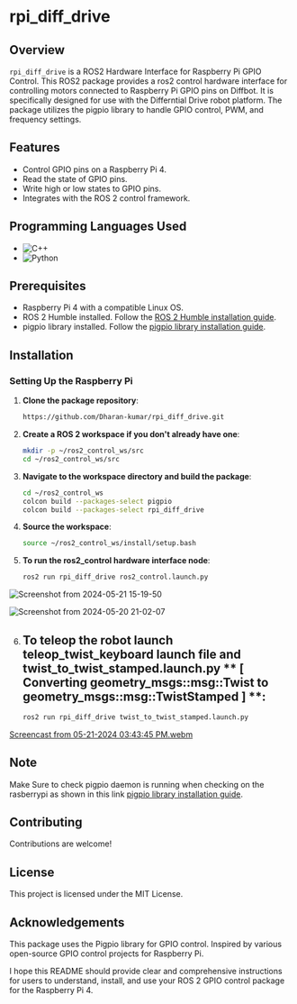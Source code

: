 # rpi_diff_drive

## Overview
`rpi_diff_drive` is a ROS2 Hardware Interface for Raspberry Pi GPIO Control. This ROS2 package provides a ros2 control hardware interface for controlling motors connected to Raspberry Pi GPIO pins on Diffbot. It is specifically designed for use with the Differntial Drive robot platform. The package utilizes the pigpio library to handle GPIO control, PWM, and frequency settings.

## Features

- Control GPIO pins on a Raspberry Pi 4.
- Read the state of GPIO pins. 
- Write high or low states to GPIO pins.
- Integrates with the ROS 2 control framework.

## Programming Languages Used

- ![C++](https://img.shields.io/badge/C++-95%25-blue)
- ![Python](https://img.shields.io/badge/Python-5%25-yellow)

## Prerequisites
- Raspberry Pi 4 with a compatible Linux OS.
- ROS 2 Humble installed. Follow the [ROS 2 Humble installation guide](https://docs.ros.org/en/humble/Installation.html).
- pigpio library installed. Follow the [pigpio library installation guide](https://abyz.me.uk/rpi/pigpio/download.html).

## Installation

### Setting Up the Raspberry Pi

1. **Clone the package repository**:
   ```bash
   https://github.com/Dharan-kumar/rpi_diff_drive.git
   
2. **Create a ROS 2 workspace if you don't already have one**:
   ```bash
   mkdir -p ~/ros2_control_ws/src
   cd ~/ros2_control_ws/src
   
3. **Navigate to the workspace directory and build the package**:
   ```bash
   cd ~/ros2_control_ws
   colcon build --packages-select pigpio
   colcon build --packages-select rpi_diff_drive
   
4. **Source the workspace**:
   ```bash
   source ~/ros2_control_ws/install/setup.bash
   
5. **To run the ros2_control hardware interface node**:
   ```bash
   ros2 run rpi_diff_drive ros2_control.launch.py
   
![Screenshot from 2024-05-21 15-19-50](https://github.com/Dharan-kumar/rpi_diff_drive/assets/84310855/0a01fb6a-693d-49a4-94b6-dd06f90c7ece)

![Screenshot from 2024-05-20 21-02-07](https://github.com/Dharan-kumar/rpi_diff_drive/assets/84310855/85b0e213-0cf5-457d-b292-f9477c1814a6)


6. ## To teleop the robot launch teleop_twist_keyboard launch file and twist_to_twist_stamped.launch.py ** [ Converting geometry_msgs::msg::Twist to geometry_msgs::msg::TwistStamped ] **:
   ```bash
   ros2 run rpi_diff_drive twist_to_twist_stamped.launch.py


[Screencast from 05-21-2024 03:43:45 PM.webm](https://github.com/Dharan-kumar/rpi_diff_drive/assets/84310855/d9e7cb13-b9ed-4b01-b746-3c3118fd6d9d)

## Note
Make Sure to check pigpio daemon is running when checking on the rasberrypi as shown in this link [pigpio library installation guide](https://abyz.me.uk/rpi/pigpio/download.html).

## Contributing
Contributions are welcome!

## License
This project is licensed under the MIT License.

## Acknowledgements
This package uses the Pigpio library for GPIO control.
Inspired by various open-source GPIO control projects for Raspberry Pi.

I hope this README should provide clear and comprehensive instructions for users to understand, install, and use your ROS 2 GPIO control package for the Raspberry Pi 4.







   
